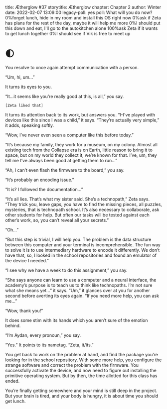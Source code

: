 title: Ætherglow #37
storytitle: Ætherglow 
chapter: Chapter 2
author: Winter
date: 2022-02-07 13:09:00
legacy-poll: yes
poll: What will you do now?
      0%forget lunch, hide in my room and install this OS right now
      0%ask if Zeta has plans for the rest of the day, maybe it will help me more
      0%I should put this down and eat, I'll go to the autokitchen alone
      100%ask Zeta if it wants to get lunch together
      0%I should see if Vik is free to meet up

🌓
=

You resolve to once again attempt communication with a person.

“Um, hi, um…”

It turns its eyes to you.

“It...it seems like you’re really good at this, is all,” you say.

`[Zeta liked that]`

It turns its attention back to its work, but answers you. “I-I’ve played with devices like this since I was a child,” it says. “They’re actually very simple,” it adds, speaking softly.

“Wow, I’ve never even seen a computer like this before today.”

“It’s because my family, they work for a museum, on my colony. Almost all existing tech from the Collapse era is on Earth, little reason to bring it to space, but on my world they collect it, we’re known for that. I’ve, um, they tell me I’ve always been good at getting them to run…”

“Ah, I can’t even flash the firmware to the board,” you say.

“It’s probably an encoding issue.”

“It is? I followed the documentation…”

“It’s all lies. That’s what my sister said. She’s a technopath,” Zeta says. “They trick you, leave gaps, you have to find the missing pieces, all puzzles, mysteries, that is technopath school. It’s also necessary to collaborate, ask other students for help. But often our tasks will be tested against each other’s work, so, you can’t reveal all your secrets.”

“Oh…”

“But this step is trivial, I will help you. The problem is the data structure between this computer and your terminal is incomprehensible. The fun way to solve it is to use intermediary hardware to encode it differently. We don’t have that, so, I looked in the school repositories and found an emulator of the device I needed.”

“I see why we have a week to do this assignment,” you say.

“She says anyone can learn to use a computer and a neural interface, the academy’s purpose is to teach us to think like technopaths. I’m not sure what she means yet…” it says. “Um,” it glances over at you for another second before averting its eyes again. “If you need more help, you can ask me…”

“Wow, thank you!”

It does some stim with its hands which you aren’t sure of the emotion behind.

“I’m Aydan, every pronoun,” you say.

“Yes.” It points to its nametag. “Zeta, it/its.”

You get back to work on the problem at hand, and find the package you’re looking for in the school repository. With some more help, you configure the strange software and correct the problem with the firmware. You successfully activate the device, and now need to figure out installing the primitive operating system. But by then, the time allotted for this class has ended.

You’re finally getting somewhere and your mind is still deep in the project. But your brain is tired, and your body is hungry, it is about time you should get lunch.
